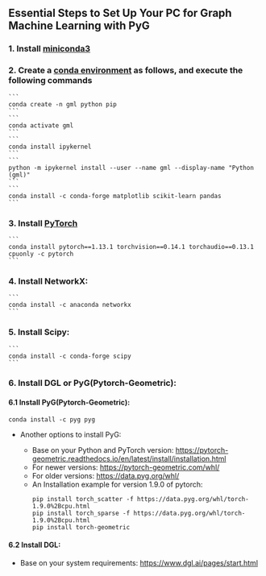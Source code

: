 

## Essential Steps to Set Up Your PC for Graph Machine Learning with PyG

### 1. Install [miniconda3](https://docs.conda.io/en/latest/miniconda.html)

### 2. Create a [conda environment](https://conda.io/projects/conda/en/latest/user-guide/tasks/manage-environments.html) as follows, and execute the following commands

    ```
    conda create -n gml python pip
    ```
    ```
    conda activate gml
    ```
    ```
    conda install ipykernel
    ```  
    ```
    python -m ipykernel install --user --name gml --display-name "Python (gml)"
    ```
    ```
    conda install -c conda-forge matplotlib scikit-learn pandas
    ```

### 3. Install [PyTorch](https://pytorch.org/get-started/previous-versions/)
    ```
    conda install pytorch==1.13.1 torchvision==0.14.1 torchaudio==0.13.1 cpuonly -c pytorch
    ```

### 4. Install NetworkX:
    ```
    conda install -c anaconda networkx
    ```

### 5. Install Scipy:
    ```
    conda install -c conda-forge scipy
    ```

### 6. Install DGL or PyG(Pytorch-Geometric):
#### 6.1 Install PyG(Pytorch-Geometric):

```
conda install -c pyg pyg
```

- Another options to install PyG:

  - Base on your Python and PyTorch version: https://pytorch-geometric.readthedocs.io/en/latest/install/installation.html
  - For newer versions: https://pytorch-geometric.com/whl/
  - For older versions: https://data.pyg.org/whl/
  - An Installation example for version 1.9.0 of pytorch:
      ```
      pip install torch_scatter -f https://data.pyg.org/whl/torch-1.9.0%2Bcpu.html
      pip install torch_sparse -f https://data.pyg.org/whl/torch-1.9.0%2Bcpu.html
      pip install torch-geometric
      ```  
          
#### 6.2 Install DGL:

- Base on your system requirements: https://www.dgl.ai/pages/start.html
        
